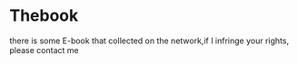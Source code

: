 # Thebook
there is some E-book that collected on the network,if I infringe your rights, please contact me
